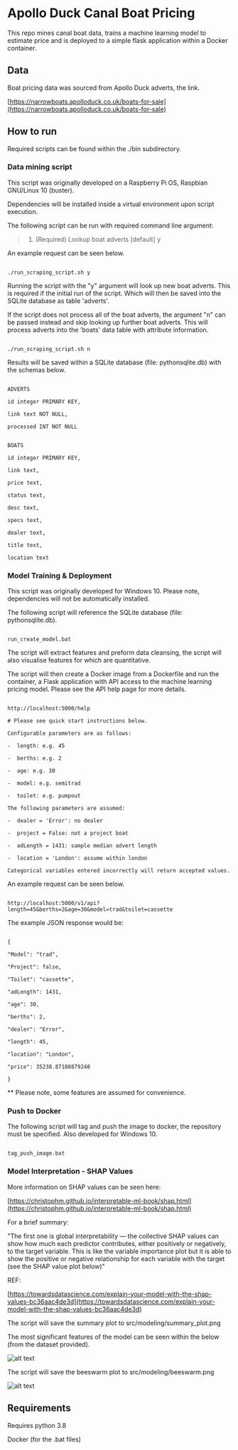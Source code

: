 # Apollo Duck Canal Boat Pricing

This repo mines canal boat data, trains a machine learning model to estimate price and is deployed to a simple flask application within a Docker container.

## Data

Boat pricing data was sourced from Apollo Duck adverts, the link.

[https://narrowboats.apolloduck.co.uk/boats-for-sale](https://narrowboats.apolloduck.co.uk/boats-for-sale)

## How to run

Required scripts can be found within the ./bin subdirectory.

### Data mining script

This script was originally developed on a Raspberry Pi OS, Raspbian GNU/Linux 10 (buster).

Dependencies will be installed inside a virtual environment upon script execution.

The following script can be run with required command line argument:

>1. (Required) Lookup boat adverts [default] y

An example request can be seen below.

```console

./run_scraping_script.sh y

```

Running the script with the "y" argument will look up new boat adverts. This is required if the initial run of the script. Which will then be saved into the SQLite database as table 'adverts'.

If the script does not process all of the boat adverts, the argument "n" can be passed instead and skip looking up further boat adverts.  This will process adverts into the 'boats' data table with attribute information.

```console

./run_scraping_script.sh n

```

Results will be saved within a SQLite database (file: pythonsqlite.db) with the schemas below.

```console

ADVERTS

id integer PRIMARY KEY,

link text NOT NULL,

processed INT NOT NULL

```

```console

BOATS

id integer PRIMARY KEY,

link text,

price text,

status text,

desc text,

specs text,

dealer text,

title text,

location text

```

### Model Training &  Deployment

This script was originally developed for Windows 10.  Please note, dependencies will not be automatically installed.

The following script will reference the SQLite database (file: pythonsqlite.db).

```console

run_create_model.bat

```

The script will extract features and preform data cleansing, the script will also visualise features for which are quantitative.

The script will then create a Docker image from a Dockerfile and run the container, a Flask application with API access to the machine learning  pricing model. Please see the API help page for more details.

```console

http://localhost:5000/help

# Please see quick start instructions below.

Configurable parameters are as follows:

-  length: e.g. 45

-  berths: e.g. 2

-  age: e.g. 30

-  model: e.g. semitrad

-  toilet: e.g. pumpout

The following parameters are assumed:

-  dealer = 'Error': no dealer

-  project = False: not a project boat

-  adLength = 1431: sample median advert length

-  location = 'London': assume within london

Categorical variables entered incorrectly will return accepted values.

```

An example request can be seen below.

```console

http://localhost:5000/v1/api?length=45&berths=2&age=30&model=trad&toilet=cassette

```

The example JSON response would be:

```console

{

"Model": "trad",

"Project": false,

"Toilet": "cassette",

"adLength": 1431,

"age": 30,

"berths": 2,

"dealer": "Error",

"length": 45,

"location": "London",

"price": 35238.87188879248

}

```

** Please note, some features are assumed for convenience.

### Push to Docker

The following script will tag and push the image to docker, the repository must be specified.  Also developed for Windows 10.

```console

tag_push_image.bat

```

### Model Interpretation - SHAP Values 

More information on SHAP values can be seen here:

[https://christophm.github.io/interpretable-ml-book/shap.html](https://christophm.github.io/interpretable-ml-book/shap.html)

For a brief summary:

"The first one is global interpretability — the collective SHAP values can show how much each predictor contributes, either positively or negatively, to the target variable. This is like the variable importance plot but it is able to show the positive or negative relationship for each variable with the target (see the SHAP value plot below)"

REF:

[https://towardsdatascience.com/explain-your-model-with-the-shap-values-bc36aac4de3d](https://towardsdatascience.com/explain-your-model-with-the-shap-values-bc36aac4de3d)

The script will save the summary plot to src/modeling/summary_plot.png 

The most significant features of the model can be seen within the below (from the dataset provided). 

![alt text](https://github.com/lewisExternal/apolloDuckCanalBoatPricing/blob/main/src/modeling/summary_plot.png?raw=true)

The script will save the beeswarm plot to src/modeling/beeswarm.png 

![alt text](https://github.com/lewisExternal/apolloDuckCanalBoatPricing/blob/main/src/modeling/beeswarm.png?raw=true)


## Requirements

Requires python 3.8

Docker (for the .bat files)
